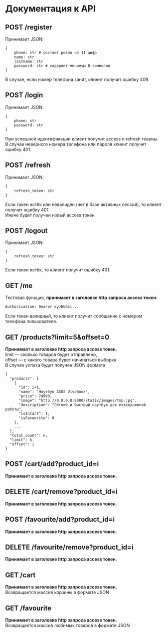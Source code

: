 # Документация к API
## POST /register
Принимает JSON:
```
{
	phone: str # состоит ровно из 11 цифр
	name: str
	lastname: str
	password: str # содержит минимум 8 символов
}
```
В случае, если номер телефона занят, клиент получит ошибку 409.
## POST /login
Принимает JSON:
```
{
	phone: str
	password: str
}
```
При успешной идентификации клиент получит access и refresh токены.  
В случае неверного номера телефона или пароля клиент получит ошибку 401.
## POST /refresh
Принимает JSON:
```
{
	refresh_token: str
}
```
Если токен истёк или невалиден (нет в базе активных сессий), то клиент получит ошибку 401.  
Иначе будет получен новый access токен.
## POST /logout
Принимает JSON:
```
{
	refresh_token: str
}
```
Если токен истёк, то клиент получит ошибку 401.
## GET /me
Тестовая функция, **принимает в заголовке http запроса access токен**:
```
Authorization: Bearer eyJhbGci...
```
Если токен валидный, то клиент получит сообщение с номером телефона пользователя.
## GET /products?limit=5&offset=0
**Принимает в заголовке http запроса access токен.**  
limit — сколько товаров будет отправлено,  
offset — с какого товара будет начинаться выборка  
В случае успеха будет получен JSON формата:
```
{
  "products": [
    {
      "id": i+1,
      "name": "Ноутбук ASUS VivoBook",
      "price": 74990,
      "image": "http://0.0.0.0:8000/static/images/tmp.jpg",
      "description": "Лёгкий и быстрый ноутбук для повседневной работы",
      "isInCart": 1,
      "isFavourite": 0
    },
    ...
  ],
  "total_count": n,
  "limit": k,
  "offset": i
}
```
## POST /cart/add?product_id=i
**Принимает в заголовке http запроса access токен.**  
## DELETE /cart/remove?product_id=i
**Принимает в заголовке http запроса access токен.**  
## POST /favourite/add?product_id=i
**Принимает в заголовке http запроса access токен.**  
## DELETE /favourite/remove?product_id=i
**Принимает в заголовке http запроса access токен.**  
## GET /cart
**Принимает в заголовке http запроса access токен.**  
Возвращается массив корзины в формате JSON
## GET /favourite
**Принимает в заголовке http запроса access токен.**  
Возвращается массив любимых товаров в формате JSON